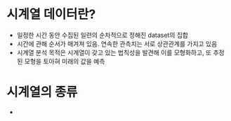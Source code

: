 # 시계열 데이터란?

- 일정한 시간 동안 수집된 일련의 순차적으로 정해진 dataset의 집합
- 시간에 관해 순서가 매겨져 있음. 연속한 관측치는 서로 상관관계를 가지고 있음
- 시계열 분석 목적은 시계열이 갖고 있는 법칙성을 발견해 이를 모형화하고, 또 추정된 모형을 토아혀 미래의 값을 예측

# 시계열의 종류
- 
